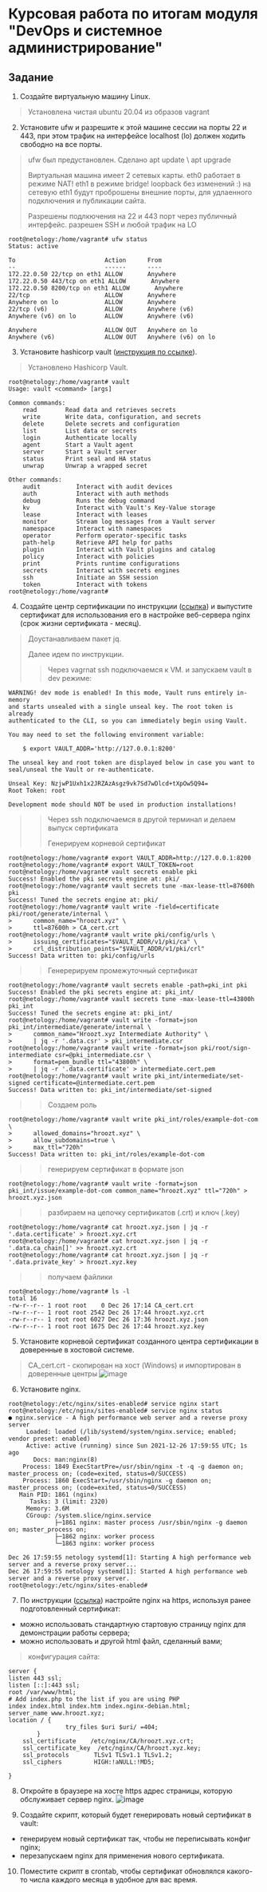 # Курсовая работа по итогам модуля "DevOps и системное администрирование"
## Задание

1. Создайте виртуальную машину Linux.
> 
> Установлена чистая ubuntu 20.04 из образов vagrant
> 
2. Установите ufw и разрешите к этой машине сессии на порты 22 и 443, при этом трафик на интерфейсе localhost (lo) должен ходить свободно на все порты.
> 
> ufw был предустановлен. Сделано apt update \ apt upgrade
> 
>Виртуальная машина имеет 2 сетевых карты. eth0 работает в режиме NAT! eth1 в режиме bridge! loopback без изменений :) на сетевую eth1 будут проброшены внешние порты, для удлаенного подключения и публикации сайта.
>
>Разрешены подлкючения на 22 и 443 порт через публичный интерфейс. разрешен SSH и любой трафик на LO
>
```cmdline
root@netology:/home/vagrant# ufw status
Status: active

To                         Action      From
--                         ------      ----
172.22.0.50 22/tcp on eth1 ALLOW       Anywhere
172.22.0.50 443/tcp on eth1 ALLOW       Anywhere
172.22.0.50 8200/tcp on eth1 ALLOW       Anywhere
22/tcp                     ALLOW       Anywhere
Anywhere on lo             ALLOW       Anywhere
22/tcp (v6)                ALLOW       Anywhere (v6)
Anywhere (v6) on lo        ALLOW       Anywhere (v6)

Anywhere                   ALLOW OUT   Anywhere on lo
Anywhere (v6)              ALLOW OUT   Anywhere (v6) on lo
```
3. Установите hashicorp vault ([инструкция по ссылке](https://learn.hashicorp.com/tutorials/vault/getting-started-install?in=vault/getting-started#install-vault)).
>
>Установлено Hashicorp Vault.
>
```cmdline
root@netology:/home/vagrant# vault
Usage: vault <command> [args]

Common commands:
    read        Read data and retrieves secrets
    write       Write data, configuration, and secrets
    delete      Delete secrets and configuration
    list        List data or secrets
    login       Authenticate locally
    agent       Start a Vault agent
    server      Start a Vault server
    status      Print seal and HA status
    unwrap      Unwrap a wrapped secret

Other commands:
    audit          Interact with audit devices
    auth           Interact with auth methods
    debug          Runs the debug command
    kv             Interact with Vault's Key-Value storage
    lease          Interact with leases
    monitor        Stream log messages from a Vault server
    namespace      Interact with namespaces
    operator       Perform operator-specific tasks
    path-help      Retrieve API help for paths
    plugin         Interact with Vault plugins and catalog
    policy         Interact with policies
    print          Prints runtime configurations
    secrets        Interact with secrets engines
    ssh            Initiate an SSH session
    token          Interact with tokens
root@netology:/home/vagrant#
```
4. Cоздайте центр сертификации по инструкции ([ссылка](https://learn.hashicorp.com/tutorials/vault/pki-engine?in=vault/secrets-management)) и выпустите сертификат для использования его в настройке веб-сервера nginx (срок жизни сертификата - месяц).
> 
> Доустанавливаем пакет jq.
> 
> Далее идем по инструкции.
> 
>> 
>> Через vagrnat ssh подключаемся к VM. и запускаем vault в dev режиме:
>> 
```cmdline
WARNING! dev mode is enabled! In this mode, Vault runs entirely in-memory
and starts unsealed with a single unseal key. The root token is already
authenticated to the CLI, so you can immediately begin using Vault.

You may need to set the following environment variable:

    $ export VAULT_ADDR='http://127.0.0.1:8200'

The unseal key and root token are displayed below in case you want to
seal/unseal the Vault or re-authenticate.

Unseal Key: NzjwP1Uxh1x2JRZAzAsgz9vk7Sd7wDlcd+tXpOw5Q94=
Root Token: root

Development mode should NOT be used in production installations!
```
>>
>>Через ssh подключаемся в другой терминал и делаем выпуск сертификата
>>
>>Генерируем корневой сертификат
>>
```cmdline
root@netology:/home/vagrant# export VAULT_ADDR=http://127.0.0.1:8200
root@netology:/home/vagrant# export VAULT_TOKEN=root
root@netology:/home/vagrant# vault secrets enable pki
Success! Enabled the pki secrets engine at: pki/
root@netology:/home/vagrant# vault secrets tune -max-lease-ttl=87600h pki
Success! Tuned the secrets engine at: pki/
root@netology:/home/vagrant# vault write -field=certificate pki/root/generate/internal \
>      common_name="hroozt.xyz" \
>      ttl=87600h > CA_cert.crt
root@netology:/home/vagrant# vault write pki/config/urls \
>      issuing_certificates="$VAULT_ADDR/v1/pki/ca" \
>      crl_distribution_points="$VAULT_ADDR/v1/pki/crl"
Success! Data written to: pki/config/urls
```
>>Генерерируем промежуточный сертификат
>>
```cmdline
root@netology:/home/vagrant# vault secrets enable -path=pki_int pki
Success! Enabled the pki secrets engine at: pki_int/
root@netology:/home/vagrant# vault secrets tune -max-lease-ttl=43800h pki_int
Success! Tuned the secrets engine at: pki_int/
root@netology:/home/vagrant# vault write -format=json pki_int/intermediate/generate/internal \
>      common_name="Hroozt.xyz Intermediate Authority" \
>      | jq -r '.data.csr' > pki_intermediate.csr
root@netology:/home/vagrant# vault write -format=json pki/root/sign-intermediate csr=@pki_intermediate.csr \
>      format=pem_bundle ttl="43800h" \
>      | jq -r '.data.certificate' > intermediate.cert.pem
root@netology:/home/vagrant# vault write pki_int/intermediate/set-signed certificate=@intermediate.cert.pem
Success! Data written to: pki_int/intermediate/set-signed
```
>>Создаем роль
>>
```cmdline
root@netology:/home/vagrant# vault write pki_int/roles/example-dot-com \
>      allowed_domains="hroozt.xyz" \
>      allow_subdomains=true \
>      max_ttl="720h"
Success! Data written to: pki_int/roles/example-dot-com
```
>>генерируем сертификат в формате json
```cmdline
root@netology:/home/vagrant# vault write -format=json pki_int/issue/example-dot-com common_name="hroozt.xyz" ttl="720h" > hroozt.xyz.json
```
>>разбираем на цепочку сертификатов (.crt) и ключ (.key)
```commandline
root@netology:/home/vagrant# cat hroozt.xyz.json | jq -r '.data.certificate' > hroozt.xyz.crt
root@netology:/home/vagrant# cat hroozt.xyz.json | jq -r '.data.ca_chain[]' >> hroozt.xyz.crt
root@netology:/home/vagrant# cat hroozt.xyz.json | jq -r '.data.private_key' > hroozt.xyz.key
```
>>получаем файлики
```commandline
root@netology:/home/vagrant# ls -l
total 16
-rw-r--r-- 1 root root    0 Dec 26 17:14 CA_cert.crt
-rw-r--r-- 1 root root 2542 Dec 26 17:44 hroozt.xyz.crt
-rw-r--r-- 1 root root 6027 Dec 26 17:36 hroozt.xyz.json
-rw-r--r-- 1 root root 1675 Dec 26 17:44 hroozt.xyz.key
```

5. Установите корневой сертификат созданного центра сертификации в доверенные в хостовой системе.
> CA_cert.crt - скопирован на хост (Windows) и импортирован в доверенные центры
> ![image](https://user-images.githubusercontent.com/92970717/147416181-a1e68c0a-78ac-4985-a0ad-92463c7b5400.png)

6. Установите nginx.
```commandline
root@netology:/etc/nginx/sites-enabled# service nginx start
root@netology:/etc/nginx/sites-enabled# service nginx status
● nginx.service - A high performance web server and a reverse proxy server
     Loaded: loaded (/lib/systemd/system/nginx.service; enabled; vendor preset: enabled)
     Active: active (running) since Sun 2021-12-26 17:59:55 UTC; 1s ago
       Docs: man:nginx(8)
    Process: 1849 ExecStartPre=/usr/sbin/nginx -t -q -g daemon on; master_process on; (code=exited, status=0/SUCCESS)
    Process: 1860 ExecStart=/usr/sbin/nginx -g daemon on; master_process on; (code=exited, status=0/SUCCESS)
   Main PID: 1861 (nginx)
      Tasks: 3 (limit: 2320)
     Memory: 3.6M
     CGroup: /system.slice/nginx.service
             ├─1861 nginx: master process /usr/sbin/nginx -g daemon on; master_process on;
             ├─1862 nginx: worker process
             └─1863 nginx: worker process

Dec 26 17:59:55 netology systemd[1]: Starting A high performance web server and a reverse proxy server...
Dec 26 17:59:55 netology systemd[1]: Started A high performance web server and a reverse proxy server.
root@netology:/etc/nginx/sites-enabled#
```
7. По инструкции ([ссылка](https://nginx.org/en/docs/http/configuring_https_servers.html)) настройте nginx на https, используя ранее подготовленный сертификат:
  - можно использовать стандартную стартовую страницу nginx для демонстрации работы сервера;
  - можно использовать и другой html файл, сделанный вами;
>конфигурация сайта:
```commandline
server {
listen 443 ssl;
listen [::]:443 ssl;
root /var/www/html;
# Add index.php to the list if you are using PHP
index index.html index.htm index.nginx-debian.html;
server_name www.hroozt.xyz;
location / {
                try_files $uri $uri/ =404;
        }
    ssl_certificate    /etc/nginx/CA/hroozt.xyz.crt;
    ssl_certificate_key  /etc/nginx/CA/hroozt.xyz.key;
    ssl_protocols       TLSv1 TLSv1.1 TLSv1.2;
    ssl_ciphers         HIGH:!aNULL:!MD5;

}
```
8. Откройте в браузере на хосте https адрес страницы, которую обслуживает сервер nginx.
![image](https://user-images.githubusercontent.com/92970717/147416457-2f34c2c2-5cea-4f93-b096-0ed2ad7511fa.png)

9. Создайте скрипт, который будет генерировать новый сертификат в vault:
  - генерируем новый сертификат так, чтобы не переписывать конфиг nginx;
  - перезапускаем nginx для применения нового сертификата.
>
10. Поместите скрипт в crontab, чтобы сертификат обновлялся какого-то числа каждого месяца в удобное для вас время.
>

